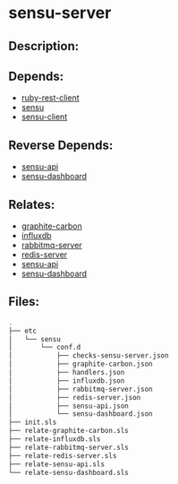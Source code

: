 # sensu-server

## Description:



## Depends:

  -  [ruby-rest-client](/salt/ruby-rest-client)
  -  [sensu](/salt/sensu)
  -  [sensu-client](/salt/sensu-client)

## Reverse Depends:

  -  [sensu-api](/salt/sensu-api)
  -  [sensu-dashboard](/salt/sensu-dashboard)

## Relates:

  -  [graphite-carbon](/salt/graphite-carbon)
  -  [influxdb](/salt/influxdb)
  -  [rabbitmq-server](/salt/rabbitmq-server)
  -  [redis-server](/salt/redis-server)
  -  [sensu-api](/salt/sensu-api)
  -  [sensu-dashboard](/salt/sensu-dashboard)

## Files:

```bash
.
├── etc
│   └── sensu
│       └── conf.d
│           ├── checks-sensu-server.json
│           ├── graphite-carbon.json
│           ├── handlers.json
│           ├── influxdb.json
│           ├── rabbitmq-server.json
│           ├── redis-server.json
│           ├── sensu-api.json
│           └── sensu-dashboard.json
├── init.sls
├── relate-graphite-carbon.sls
├── relate-influxdb.sls
├── relate-rabbitmq-server.sls
├── relate-redis-server.sls
├── relate-sensu-api.sls
└── relate-sensu-dashboard.sls
```
